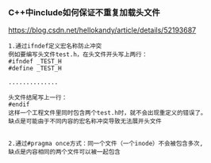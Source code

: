 ### C++中include如何保证不重复加载头文件
https://blog.csdn.net/hellokandy/article/details/52193687
```
1.通过ifndef定义宏名称防止冲突
例如要编写头文件test.h，在头文件开头写上两行：
#ifndef _TEST_H
#define _TEST_H

..............

头文件结尾写上一行：
#endif
这样一个工程文件里同时包含两个test.h时，就不会出现重定义的错误了。
缺点是可能由于不同内容的宏名称冲突导致无法展开头文件


2.通过#pragma once方式：同一个文件（一个inode）不会被包含多次,
缺点是内容相同的两个文件可以被一起包含
```

